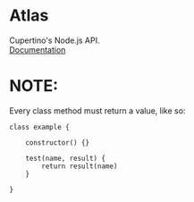 # Atlas  
Cupertino's Node.js API.    
[Documentation](https://github.com/Cupertino-Development/docs/tree/master/Atlas)    
# NOTE:  
Every class method must return a value, like so:  
```
class example {

    constructor() {}

    test(name, result) {
        return result(name)
    }

}
```
